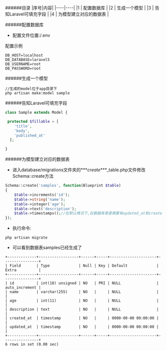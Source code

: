 ######目录
|序号|内容|
|----|----|
|1   | 配置数据库 | 
|2   | 生成一个模型  | 
|3   | 告知Laravel可填充字段 | 
|4   | 为模型建立对应的数据表  | 

######配置数据库

- 配置文件位置:/.env

配置示例

```
DB_HOST=localhost
DB_DATABASE=laravel5
DB_USERNAME=root
DB_PASSWORD=root
```

######生成一个模型

```
//生成的model位于app目录下
php artisan make:model sample
```

######告知Laravel可填充字段

```php
class Sample extends Model {

 protected $fillable = [
    'title',
    'body',
    'published_at'
  ];

}
```

######为模型建立对应的数据表

- 进入database/migrations文件夹的***_create_***_table.php文件修改Schema::create方法

```php
Schema::create('samples', function(Blueprint $table)
{
    $table->increments('id');
    $table->string('name');
    $table->integer('age');
    $table->text('description');
    $table->timestamps();//在默认情况下,在数据库表里需要有updated_at和created_at两个字段.如果您不想设定或自动更新这两个字段,则将类里的$timestamps属性设为false即可
});
```

- 执行命令:
```
php artisan migrate
```

- 可以看到数据表samples已经生成了
```
+-------------+------------------+------+-----+---------------------+----------------+
| Field       | Type             | Null | Key | Default             | Extra          |
+-------------+------------------+------+-----+---------------------+----------------+
| id          | int(10) unsigned | NO   | PRI | NULL                | auto_increment |
| name        | varchar(255)     | NO   |     | NULL                |                |
| age         | int(11)          | NO   |     | NULL                |                |
| description | text             | NO   |     | NULL                |                |
| created_at  | timestamp        | NO   |     | 0000-00-00 00:00:00 |                |
| updated_at  | timestamp        | NO   |     | 0000-00-00 00:00:00 |                |
+-------------+------------------+------+-----+---------------------+----------------+
6 rows in set (0.00 sec)
```


